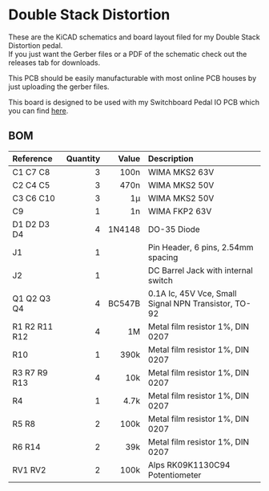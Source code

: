 # Double Stack Distortion

These are the KiCAD schematics and board layout filed for my Double Stack Distortion pedal.  
If you just want the Gerber files or a PDF of the schematic check out the releases tab for downloads.

This PCB should be easily manufacturable with most online PCB houses by just uploading the gerber files.

This board is designed to be used with my Switchboard Pedal IO PCB which you can find [here](https://github.com/NuclearLighthouseStudios/Switchboard).

## BOM

| Reference     | Quantity | Value  | Description                                          |
| :------------ | -------: | -----: | :--------------------------------------------------- |
| C1 C7 C8      | 3        | 100n   | WIMA MKS2 63V                                        |
| C2 C4 C5      | 3        | 470n   | WIMA MKS2 50V                                        |
| C3 C6 C10     | 3        | 1µ     | WIMA MKS2 50V                                        |
| C9            | 1        | 1n     | WIMA FKP2 63V                                       |
| D1 D2 D3 D4   | 4        | 1N4148 | DO-35 Diode                                          |
| J1            | 1        |        | Pin Header, 6 pins, 2.54mm spacing                   |
| J2            | 1        |        | DC Barrel Jack with internal switch                  |
| Q1 Q2 Q3 Q4   | 4        | BC547B | 0.1A Ic, 45V Vce, Small Signal NPN Transistor, TO-92 |
| R1 R2 R11 R12 | 4        | 1M     | Metal film resistor 1%, DIN 0207                     |
| R10           | 1        | 390k   | Metal film resistor 1%, DIN 0207                     |
| R3 R7 R9 R13  | 4        | 10k    | Metal film resistor 1%, DIN 0207                     |
| R4            | 1        | 4.7k   | Metal film resistor 1%, DIN 0207                     |
| R5 R8         | 2        | 100k   | Metal film resistor 1%, DIN 0207                     |
| R6 R14        | 2        | 39k    | Metal film resistor 1%, DIN 0207                     |
| RV1 RV2       | 2        | 100k   | Alps RK09K1130C94 Potentiometer                      |
